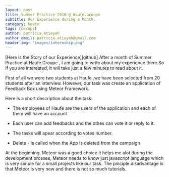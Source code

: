 ```yaml
---
layout: post
title: Summer Practice 2016 @ Haufe.Groupe
subtitle: Our Experience during a Month.
category: howto
tags: [devops]
author: patricia.Atieyeh
author_email: patricia.atieyeh@gmail.com
header-img: "images/internship.png"
---
```


[Here is the Story of our Experience][github] After a month of Summer Practice at Haufe.Groupe , I am going to write about my experience there.So if you are interested, it will take just a few minutes to read about it.

First of all we were two students at Haufe ,we have been selected from 20 students after an interview. However, our task was create an application of Feedback Box using Meteor Framework.

Here is a short description about the task:
- The employees of Haufe are the users of the application and each of them will have an account.

- Each user can add feedbacks and the othes can vote it or reply to it.

- The tasks will apear according to votes number.

- Delete - is called when the App is deleted from the campaign   


At the beginning, Meteor was a good choice it helps me alot during the development prosses, Meteor needs to know just javascript language which is very simple for a small projects like our task.
The pinciple disadvantage is that Meteor is very new and there is not so much tutorials.
